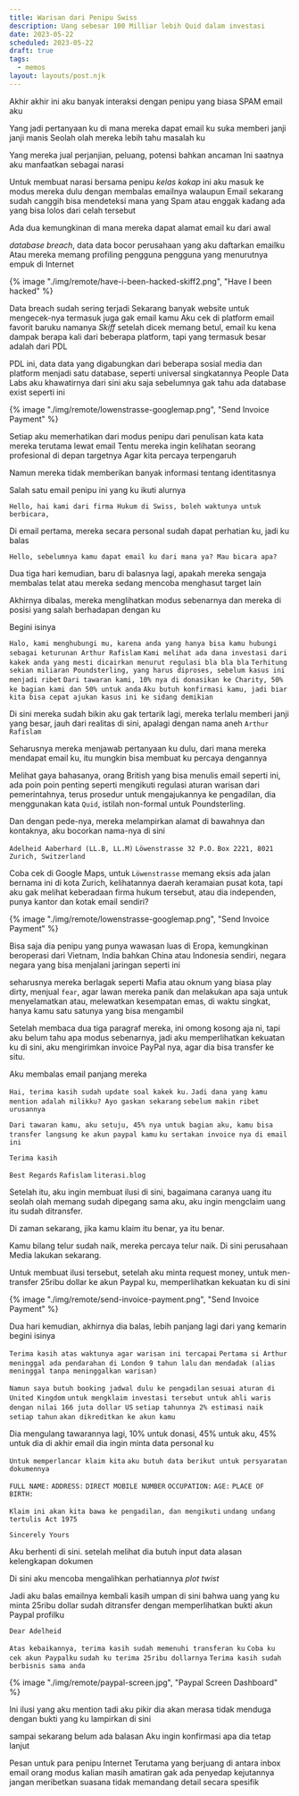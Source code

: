 ```yaml
---
title: Warisan dari Penipu Swiss
description: Uang sebesar 100 Milliar lebih Quid dalam investasi
date: 2023-05-22
scheduled: 2023-05-22
draft: true
tags:
  - memos
layout: layouts/post.njk
---
```


Akhir akhir ini aku banyak interaksi dengan penipu
yang biasa SPAM email aku

Yang jadi pertanyaan ku
di mana mereka dapat email ku
suka memberi janji janji manis
Seolah olah mereka lebih tahu masalah ku

Yang mereka jual perjanjian, peluang, potensi
bahkan ancaman
Ini saatnya aku manfaatkan sebagai narasi

Untuk membuat narasi bersama penipu *kelas kakap* ini
aku masuk ke modus mereka dulu
dengan membalas emailnya
walaupun Email sekarang sudah canggih
bisa mendeteksi mana yang Spam atau enggak
kadang ada yang bisa lolos dari celah tersebut

Ada dua kemungkinan
di mana mereka dapat alamat email ku dari awal

*database breach*, data data bocor perusahaan yang aku daftarkan emailku
Atau mereka memang profiling pengguna pengguna yang menurutnya empuk di Internet

{% image "./img/remote/have-i-been-hacked-skiff2.png", "Have I been hacked" %}

Data breach sudah sering terjadi
Sekarang banyak website untuk mengecek-nya
termasuk juga gak email kamu
Aku cek di platform email favorit baruku
namanya *Skiff*
setelah dicek
memang betul, email ku kena dampak berapa kali
dari beberapa platform, 
tapi yang termasuk besar adalah dari PDL

PDL ini, data data yang digabungkan dari beberapa sosial media dan platform
menjadi satu database, seperti universal
singkatannya People Data Labs
aku khawatirnya dari sini
aku saja sebelumnya gak tahu ada database exist seperti ini

{% image "./img/remote/lowenstrasse-googlemap.png", "Send Invoice Payment" %}

Setiap aku memerhatikan dari modus penipu
dari penulisan kata kata mereka
terutama lewat email
Tentu mereka ingin kelihatan seorang profesional di depan targetnya
Agar kita percaya terpengaruh

Namun mereka tidak memberikan banyak informasi tentang identitasnya

Salah satu email penipu ini yang ku ikuti alurnya

`Hello, hai kami dari firma Hukum di Swiss, boleh waktunya untuk berbicara, `

Di email pertama, mereka secara personal sudah dapat perhatian ku, jadi ku balas

`Hello, sebelumnya kamu dapat email ku dari mana ya? Mau bicara apa?`

Dua tiga hari kemudian, baru di balasnya lagi, apakah mereka sengaja membalas telat atau mereka sedang mencoba menghasut target lain

Akhirnya dibalas, mereka menglihatkan modus sebenarnya dan mereka di posisi yang salah berhadapan dengan ku

Begini isinya

`Halo, kami menghubungi mu, karena anda yang hanya bisa kamu hubungi sebagai keturunan Arthur Rafislam`
`Kami melihat ada dana investasi dari kakek anda yang mesti dicairkan menurut regulasi bla bla bla`
`Terhitung sekian miliaran Poundsterling, yang harus diproses, sebelum kasus ini menjadi ribet`
`Dari tawaran kami, 10% nya di donasikan ke Charity, 50% ke bagian kami dan 50% untuk anda`
`Aku butuh konfirmasi kamu, jadi biar kita bisa cepat ajukan kasus ini ke sidang demikian`

Di sini mereka sudah bikin aku gak tertarik lagi, mereka terlalu memberi janji yang besar, jauh dari realitas di sini, apalagi dengan nama aneh `Arthur Rafislam`

Seharusnya mereka menjawab pertanyaan ku dulu, dari mana mereka mendapat email ku, itu mungkin bisa membuat ku percaya dengannya

Melihat gaya bahasanya, orang British yang bisa menulis email seperti ini, ada poin poin penting seperti mengikuti regulasi aturan warisan dari pemerintahnya, terus prosedur untuk mengajukannya ke pengadilan, dia menggunakan kata `Quid`, istilah non-formal untuk Poundsterling.

Dan dengan pede-nya, mereka melampirkan alamat di bawahnya dan kontaknya, aku bocorkan nama-nya di sini

`Adelheid Aaberhard (LL.B, LL.M)`
`Löwenstrasse 32 P.O.`
`Box 2221, 8021 Zurich, Switzerland`

Coba cek di Google Maps, untuk `Löwenstrasse` memang eksis ada jalan bernama ini di kota Zurich, kelihatannya daerah keramaian pusat kota, tapi aku gak melihat keberadaan firma hukum tersebut, atau dia independen, punya kantor dan kotak email sendiri?

{% image "./img/remote/lowenstrasse-googlemap.png", "Send Invoice Payment" %}

Bisa saja dia penipu yang punya wawasan luas di Eropa, kemungkinan beroperasi dari Vietnam, India bahkan China atau Indonesia sendiri, negara negara yang bisa menjalani jaringan seperti ini

seharusnya mereka berlagak seperti Mafia atau oknum yang biasa play dirty, menjual `fear`, agar lawan mereka panik dan melakukan apa saja untuk menyelamatkan atau, melewatkan kesempatan emas, di waktu singkat, hanya kamu satu satunya yang bisa mengambil

Setelah membaca dua tiga paragraf mereka, ini omong kosong aja ni, tapi aku belum tahu apa modus sebenarnya, jadi aku memperlihatkan kekuatan ku di sini, aku mengirimkan invoice PayPal nya, agar dia bisa transfer ke situ.

Aku membalas email panjang mereka

`Hai, terima kasih sudah update soal kakek ku.`
`Jadi dana yang kamu mention adalah milikku? Ayo gaskan sekarang`
`sebelum makin ribet urusannya`

`Dari tawaran kamu, aku setuju, 45% nya untuk bagian aku, kamu bisa transfer langsung ke akun paypal kamu`
`ku sertakan invoice nya di email ini`

`Terima kasih`

`Best Regards`
`Rafislam`
`literasi.blog`

Setelah itu, aku ingin membuat ilusi di sini, bagaimana caranya uang itu seolah olah memang
sudah dipegang sama aku, aku ingin mengclaim uang itu sudah ditransfer.

Di zaman sekarang, jika kamu klaim itu benar, ya itu benar.

Kamu bilang telur sudah naik, mereka percaya telur naik. Di sini perusahaan Media lakukan sekarang.

Untuk membuat ilusi tersebut, setelah aku minta request money, untuk men-transfer 25ribu dollar ke akun Paypal ku, memperlihatkan kekuatan ku di sini

{% image "./img/remote/send-invoice-payment.png", "Send Invoice Payment" %}

Dua hari kemudian, akhirnya dia balas, lebih panjang lagi dari yang kemarin
begini isinya

`Terima kasih atas waktunya agar warisan ini tercapai`
`Pertama si Arthur meninggal ada pendarahan di London 9 tahun lalu`
`dan mendadak (alias meninggal tanpa meninggalkan warisan)`

`Namun saya butuh booking jadwal dulu ke pengadilan`
`sesuai aturan di United Kingdom`
`untuk mengklaim investasi tersebut untuk ahli waris`
`dengan nilai 166 juta dollar US`
`setiap tahunnya 2% estimasi naik setiap tahun`
`akan dikreditkan ke akun kamu`

Dia mengulang tawarannya lagi, 10% untuk donasi, 45% untuk aku, 45% untuk dia
di akhir email dia ingin minta data personal ku

`Untuk memperlancar klaim kita`
`aku butuh data berikut untuk persyaratan dokumennya`

`FULL NAME:`
`ADDRESS:`
`DIRECT MOBILE NUMBER`
`OCCUPATION:`
`AGE:`
`PLACE OF BIRTH:`

`Klaim ini akan kita bawa ke pengadilan, dan mengikuti`
`undang undang tertulis Act 1975`

`Sincerely Yours`

Aku berhenti di sini. setelah melihat dia butuh input data
alasan kelengkapan dokumen

Di sini aku mencoba mengalihkan perhatiannya
*plot twist*

Jadi aku balas emailnya kembali
kasih umpan di sini
bahwa uang yang ku minta 25ribu dollar
sudah ditransfer
dengan memperlihatkan bukti
akun Paypal profilku

`Dear Adelheid`

`Atas kebaikannya, terima kasih sudah memenuhi transferan ku`
`Coba ku cek akun Paypalku`
`sudah ku terima 25ribu dollarnya`
`Terima kasih sudah berbisnis sama anda`

{% image "./img/remote/paypal-screen.jpg", "Paypal Screen Dashboard" %}

Ini ilusi yang aku mention tadi
aku pikir dia akan merasa tidak menduga
dengan bukti yang ku lampirkan di sini

sampai sekarang belum ada balasan
Aku ingin konfirmasi apa dia tetap lanjut

Pesan untuk para penipu Internet
Terutama yang berjuang di antara inbox email orang
modus kalian masih amatiran
gak ada penyedap kejutannya
jangan meribetkan suasana
tidak memandang detail secara spesifik


